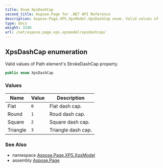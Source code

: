 ```yaml
---
title: Enum XpsDashCap
second_title: Aspose.Page for .NET API Reference
description: Aspose.Page.XPS.XpsModel.XpsDashCap enum. Valid values of Path elements StrokeDashCap property
type: docs
weight: 3240
url: /net/aspose.page.xps.xpsmodel/xpsdashcap/
---
```

## XpsDashCap enumeration

Valid values of Path element's StrokeDashCap property.

```csharp
public enum XpsDashCap
```

### Values

| Name | Value | Description |
| --- | --- | --- |
| Flat | `0` | Flat dash cap. |
| Round | `1` | Roud dash cap. |
| Square | `2` | Square dash cap. |
| Triangle | `3` | Triangle dash cap. |

### See Also

* namespace [Aspose.Page.XPS.XpsModel](../../aspose.page.xps.xpsmodel/)
* assembly [Aspose.Page](../../)


